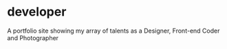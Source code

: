 # developer
A portfolio site showing my array of talents as a Designer, Front-end Coder and Photographer
